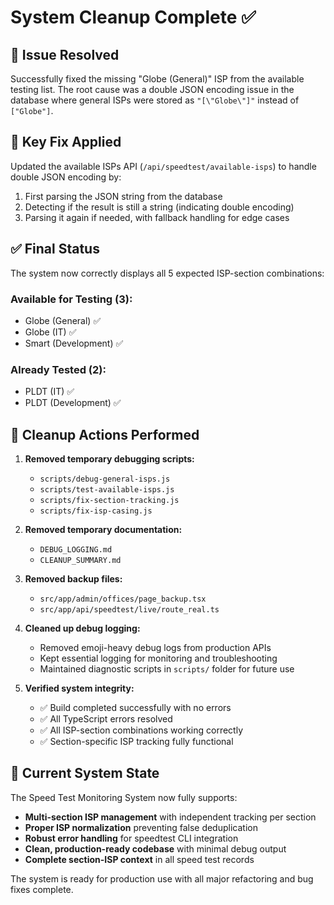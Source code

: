 # System Cleanup Complete ✅

## 🎯 Issue Resolved
Successfully fixed the missing "Globe (General)" ISP from the available testing list. The root cause was a double JSON encoding issue in the database where general ISPs were stored as `"[\"Globe\"]"` instead of `["Globe"]`.

## 🔧 Key Fix Applied
Updated the available ISPs API (`/api/speedtest/available-isps`) to handle double JSON encoding by:
1. First parsing the JSON string from the database
2. Detecting if the result is still a string (indicating double encoding)
3. Parsing it again if needed, with fallback handling for edge cases

## ✅ Final Status
The system now correctly displays all 5 expected ISP-section combinations:

### Available for Testing (3):
- Globe (General) ✅
- Globe (IT) ✅  
- Smart (Development) ✅

### Already Tested (2):
- PLDT (IT) ✅
- PLDT (Development) ✅

## 🧹 Cleanup Actions Performed
1. **Removed temporary debugging scripts:**
   - `scripts/debug-general-isps.js`
   - `scripts/test-available-isps.js`
   - `scripts/fix-section-tracking.js`
   - `scripts/fix-isp-casing.js`

2. **Removed temporary documentation:**
   - `DEBUG_LOGGING.md`
   - `CLEANUP_SUMMARY.md`

3. **Removed backup files:**
   - `src/app/admin/offices/page_backup.tsx`
   - `src/app/api/speedtest/live/route_real.ts`

4. **Cleaned up debug logging:**
   - Removed emoji-heavy debug logs from production APIs
   - Kept essential logging for monitoring and troubleshooting
   - Maintained diagnostic scripts in `scripts/` folder for future use

5. **Verified system integrity:**
   - ✅ Build completed successfully with no errors
   - ✅ All TypeScript errors resolved
   - ✅ All ISP-section combinations working correctly
   - ✅ Section-specific ISP tracking fully functional

## 🎪 Current System State
The Speed Test Monitoring System now fully supports:
- **Multi-section ISP management** with independent tracking per section
- **Proper ISP normalization** preventing false deduplication
- **Robust error handling** for speedtest CLI integration
- **Clean, production-ready codebase** with minimal debug output
- **Complete section-ISP context** in all speed test records

The system is ready for production use with all major refactoring and bug fixes complete.
